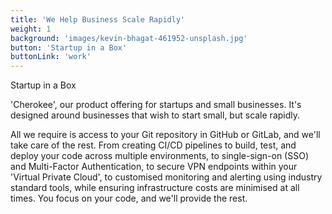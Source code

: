 ```yaml
---
title: 'We Help Business Scale Rapidly'
weight: 1
background: 'images/kevin-bhagat-461952-unsplash.jpg'
button: 'Startup in a Box'
buttonLink: 'work'
---
```


Startup in a Box

'Cherokee', our product offering for startups and small businesses. It's designed around businesses that wish to start small, but scale rapidly.

All we require is access to your Git repository in GitHub or GitLab, and we'll take care of the rest. From creating CI/CD pipelines to build, test, and deploy your code across multiple environments, to single-sign-on (SSO) and Multi-Factor Authentication, to secure VPN endpoints within your 'Virtual Private Cloud', to customised monitoring and alerting using industry standard tools, while ensuring infrastructure costs are minimised at all times. You focus on your code, and we'll provide the rest.

